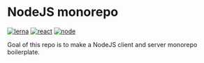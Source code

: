 # NodeJS monorepo

[![lerna](https://img.shields.io/badge/maintained%20with-lerna-cc00ff.svg)](https://lerna.js.org/) [![react](https://img.shields.io/badge/frontend-react-blue.svg)](https://reactjs.org/) [![node](https://img.shields.io/badge/backend-node-green.svg)](https://nodejs.org/en/)

Goal of this repo is to make a NodeJS client and server monorepo boilerplate.

